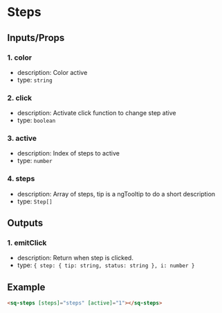 # Steps

## Inputs/Props

### 1. color

- description: Color active
- type: `string`

### 2. click

- description: Activate click function to change step ative
- type: `boolean`

### 3. active

- description: Index of steps to active
- type: `number`

### 4. steps

- description: Array of steps, tip is a ngTooltip to do a short description
- type: `Step[]`

## Outputs

### 1. emitClick

- description: Return when step is clicked.
- type: `{
    step: {
      tip: string,
      status: string
    },
    i: number
  }`

## Example

```html
<sq-steps [steps]="steps" [active]="1"></sq-steps>
```
